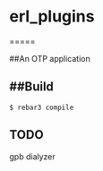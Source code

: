# erl_plugins
=====

##An OTP application

##Build
-----

    $ rebar3 compile
## TODO
<t> gpb
<t> dialyzer
